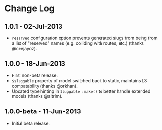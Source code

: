 # Change Log


## 1.0.1 - 02-Jul-2013

- `reserved` configuration option prevents generated slugs from being from a list of
  "reserved" names (e.g. colliding with routes, etc.) (thanks @ceejayoz).


## 1.0.0 - 18-Jun-2013

- First non-beta release.
- `$sluggable` property of model switched back to static, maintains L3 compatability (thanks @orkhan).
- Updated type hinting in `Sluggable::make()` to better handle extended models (thanks @altrim).


## 1.0.0-beta - 11-Jun-2013

- Initial beta release.
